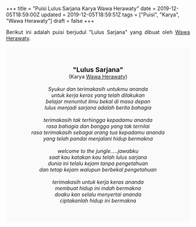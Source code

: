 +++
title = "Puisi Lulus Sarjana Karya Wawa Herawaty"
date = 2019-12-05T18:59:00Z
updated = 2019-12-05T18:59:51Z
tags = ["Puisi", "Karya", "Wawa Herawaty"]
draft = false
+++

<div dir="ltr" style="text-align: left;" trbidi="on"><div style="text-align: justify;">Berikut ini adalah puisi berjudul "Lulus Sarjana" yang dibuat oleh <a href="https://wawapuisi.blogspot.com/" target="_blank">Wawa Herawaty</a>. </div><br /><div style="background: #FAFAFA; font-size: 14px; height: auto; margin: 0 auto; padding: 50px; text-align: center; width: auto;"><span style="font-size: 18px;"><b>"Lulus Sarjana"</b></span><br />(Karya <a href="https://www.sekata.web.id/tags/wawa-herawaty" target="_blank">Wawa Herawaty</a>) <br /><br /><i>Syukur dan terimakasih untukmu ananda<br />untuk kerja keras yang telah dilakukan<br />belajar menuntut ilmu bekal di masa depan<br />lulus menjadi sarjana adalah berita bahagia<br /><br />terimakasih tak terhingga kepadamu ananda<br />rasa bahagia dan bangga yang tak ternilai<br />rasa terimakasih sebagai orang tua kepadamu ananda<br />yang telah pandai menjalani hidup bermakna<br /><br />welcome to the jungle.....jawabku<br />saat kau katakan kau telah lulus sarjana<br />dunia ini telalu kejam tanpa pengetahuan<br />dan tetap kejam walupun berbekal pengetahuan<br /><br />terimakasih untuk kerja keras ananda<br />membuat hidup ini indah bermakna<br />doaku kan selalu menyertai ananda<br />ciptakanlah hidup ini bermakna<br /></i> </div></div>
